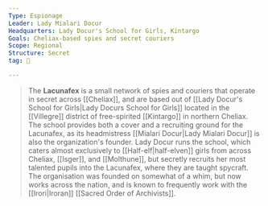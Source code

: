 ```yaml
---
Type: Espionage
Leader: Lady Mialari Docur
Headquarters: Lady Docur's School for Girls, Kintargo
Goals: Cheliax-based spies and secret couriers
Scope: Regional
Structure: Secret
tag: 👥

---
```


> The **Lacunafex** is a small network of spies and couriers that operate in secret across [[Cheliax]], and are based out of [[Lady Docur's School for Girls|Lady Docurs School for Girls]] located in the [[Villegre]] district of free-spirited [[Kintargo]] in northern Cheliax.
> The school provides both a cover and a recruiting ground for the Lacunafex, as its headmistress [[Mialari Docur|Lady Mialari Docur]] is also the organization's founder. Lady Docur runs the school, which caters almost exclusively to [[Half-elf|half-elven]] girls from across Cheliax, [[Isger]], and [[Molthune]], but secretly recruits her most talented pupils into the Lacunafex, where they are taught spycraft. The organisation was founded on somewhat of a whim, but now works across the nation, and is known to frequently work with the [[Irori|Iroran]] [[Sacred Order of Archivists]].









